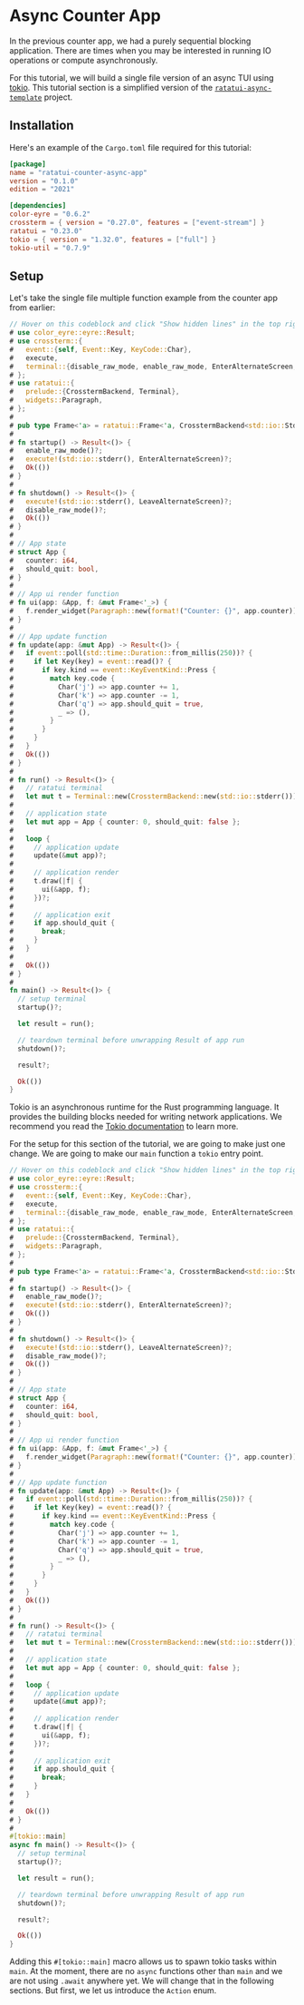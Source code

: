 # Async Counter App

In the previous counter app, we had a purely sequential blocking application. There are times when
you may be interested in running IO operations or compute asynchronously.

For this tutorial, we will build a single file version of an async TUI using
[tokio](https://tokio.rs/). This tutorial section is a simplified version of the
[`ratatui-async-template`](https://github.com/ratatui-org/ratatui-async-template) project.

## Installation

Here's an example of the `Cargo.toml` file required for this tutorial:

```toml
[package]
name = "ratatui-counter-async-app"
version = "0.1.0"
edition = "2021"

[dependencies]
color-eyre = "0.6.2"
crossterm = { version = "0.27.0", features = ["event-stream"] }
ratatui = "0.23.0"
tokio = { version = "1.32.0", features = ["full"] }
tokio-util = "0.7.9"
```

## Setup

Let's take the single file multiple function example from the counter app from earlier:

```rust
// Hover on this codeblock and click "Show hidden lines" in the top right to see the full code
# use color_eyre::eyre::Result;
# use crossterm::{
#   event::{self, Event::Key, KeyCode::Char},
#   execute,
#   terminal::{disable_raw_mode, enable_raw_mode, EnterAlternateScreen, LeaveAlternateScreen},
# };
# use ratatui::{
#   prelude::{CrosstermBackend, Terminal},
#   widgets::Paragraph,
# };
#
# pub type Frame<'a> = ratatui::Frame<'a, CrosstermBackend<std::io::Stderr>>;
#
# fn startup() -> Result<()> {
#   enable_raw_mode()?;
#   execute!(std::io::stderr(), EnterAlternateScreen)?;
#   Ok(())
# }
#
# fn shutdown() -> Result<()> {
#   execute!(std::io::stderr(), LeaveAlternateScreen)?;
#   disable_raw_mode()?;
#   Ok(())
# }
#
# // App state
# struct App {
#   counter: i64,
#   should_quit: bool,
# }
#
# // App ui render function
# fn ui(app: &App, f: &mut Frame<'_>) {
#   f.render_widget(Paragraph::new(format!("Counter: {}", app.counter)), f.size());
# }
#
# // App update function
# fn update(app: &mut App) -> Result<()> {
#   if event::poll(std::time::Duration::from_millis(250))? {
#     if let Key(key) = event::read()? {
#       if key.kind == event::KeyEventKind::Press {
#         match key.code {
#           Char('j') => app.counter += 1,
#           Char('k') => app.counter -= 1,
#           Char('q') => app.should_quit = true,
#           _ => (),
#         }
#       }
#     }
#   }
#   Ok(())
# }
#
# fn run() -> Result<()> {
#   // ratatui terminal
#   let mut t = Terminal::new(CrosstermBackend::new(std::io::stderr()))?;
#
#   // application state
#   let mut app = App { counter: 0, should_quit: false };
#
#   loop {
#     // application update
#     update(&mut app)?;
#
#     // application render
#     t.draw(|f| {
#       ui(&app, f);
#     })?;
#
#     // application exit
#     if app.should_quit {
#       break;
#     }
#   }
#
#   Ok(())
# }
#
fn main() -> Result<()> {
  // setup terminal
  startup()?;

  let result = run();

  // teardown terminal before unwrapping Result of app run
  shutdown()?;

  result?;

  Ok(())
}
```

Tokio is an asynchronous runtime for the Rust programming language. It provides the building blocks
needed for writing network applications. We recommend you read the
[Tokio documentation](https://tokio.rs/tokio/tutorial) to learn more.

For the setup for this section of the tutorial, we are going to make just one change. We are going
to make our `main` function a `tokio` entry point.

```rust
// Hover on this codeblock and click "Show hidden lines" in the top right to see the full code
# use color_eyre::eyre::Result;
# use crossterm::{
#   event::{self, Event::Key, KeyCode::Char},
#   execute,
#   terminal::{disable_raw_mode, enable_raw_mode, EnterAlternateScreen, LeaveAlternateScreen},
# };
# use ratatui::{
#   prelude::{CrosstermBackend, Terminal},
#   widgets::Paragraph,
# };
#
# pub type Frame<'a> = ratatui::Frame<'a, CrosstermBackend<std::io::Stderr>>;
#
# fn startup() -> Result<()> {
#   enable_raw_mode()?;
#   execute!(std::io::stderr(), EnterAlternateScreen)?;
#   Ok(())
# }
#
# fn shutdown() -> Result<()> {
#   execute!(std::io::stderr(), LeaveAlternateScreen)?;
#   disable_raw_mode()?;
#   Ok(())
# }
#
# // App state
# struct App {
#   counter: i64,
#   should_quit: bool,
# }
#
# // App ui render function
# fn ui(app: &App, f: &mut Frame<'_>) {
#   f.render_widget(Paragraph::new(format!("Counter: {}", app.counter)), f.size());
# }
#
# // App update function
# fn update(app: &mut App) -> Result<()> {
#   if event::poll(std::time::Duration::from_millis(250))? {
#     if let Key(key) = event::read()? {
#       if key.kind == event::KeyEventKind::Press {
#         match key.code {
#           Char('j') => app.counter += 1,
#           Char('k') => app.counter -= 1,
#           Char('q') => app.should_quit = true,
#           _ => (),
#         }
#       }
#     }
#   }
#   Ok(())
# }
#
# fn run() -> Result<()> {
#   // ratatui terminal
#   let mut t = Terminal::new(CrosstermBackend::new(std::io::stderr()))?;
#
#   // application state
#   let mut app = App { counter: 0, should_quit: false };
#
#   loop {
#     // application update
#     update(&mut app)?;
#
#     // application render
#     t.draw(|f| {
#       ui(&app, f);
#     })?;
#
#     // application exit
#     if app.should_quit {
#       break;
#     }
#   }
#
#   Ok(())
# }
#
#[tokio::main]
async fn main() -> Result<()> {
  // setup terminal
  startup()?;

  let result = run();

  // teardown terminal before unwrapping Result of app run
  shutdown()?;

  result?;

  Ok(())
}
```

Adding this `#[tokio::main]` macro allows us to spawn tokio tasks within `main`. At the moment,
there are no `async` functions other than `main` and we are not using `.await` anywhere yet. We will
change that in the following sections. But first, we let us introduce the `Action` enum.

